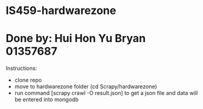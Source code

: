 # IS459-hardwarezone

# Done by: Hui Hon Yu Bryan 01357687

Instructions: 
- clone repo
- move to hardwarezone folder (cd Scrapy/hardwarezone)
- run command [scrapy crawl <spider name> -O result.json] to get a json file and data will be entered into mongodb